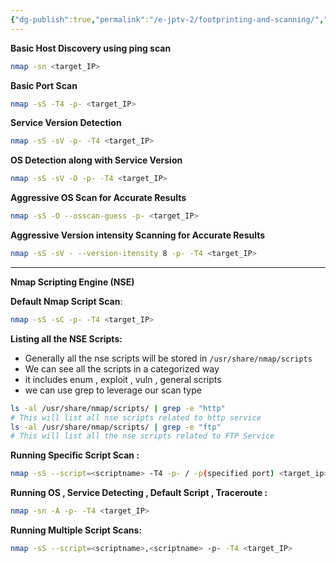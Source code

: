 ```yaml
---
{"dg-publish":true,"permalink":"/e-jptv-2/footprinting-and-scanning/","title":"Footprinting & Scanning","tags":["nmap","ejptv2","information-gathering"]}
---
```


**Basic Host Discovery using ping scan**
```bash
nmap -sn <target_IP>
```
**Basic Port Scan**
```bash
nmap -sS -T4 -p- <target_IP>
```
**Service Version Detection**
```bash
nmap -sS -sV -p- -T4 <target_IP>
```
**OS Detection along with Service Version**
```bash
nmap -sS -sV -O -p- -T4 <target_IP>
```
**Aggressive OS Scan for Accurate Results**
```bash
nmap -sS -O --osscan-guess -p- <target_IP>
```
**Aggressive Version intensity Scanning for Accurate Results**
```bash
nmap -sS -sV - --version-itensity 8 -p- -T4 <target_IP>
```
----
**Nmap Scripting Engine (NSE)**

**Default Nmap Script Scan**:
```bash
nmap -sS -sC -p- -T4 <target_IP>
```
**Listing all the NSE Scripts:**
- Generally all the nse scripts will be stored in `/usr/share/nmap/scripts`
- We can see all the scripts in a categorized way 
- it includes enum , exploit , vuln , general scripts
- we can use grep to leverage our scan type
```bash
ls -al /usr/share/nmap/scripts/ | grep -e "http"
# This will list all nse scripts related to http service
ls -al /usr/share/nmap/scripts/ | grep -e "ftp"
# This will list all the nse scripts related to FTP Service
```
**Running Specific Script Scan :**
```bash
nmap -sS --script=<scriptname> -T4 -p- / -p(specified port) <target_ip>
```
**Running OS , Service Detecting , Default Script , Traceroute :**
```bash
nmap -sn -A -p- -T4 <target_IP>
```
**Running Multiple Script Scans:**
```bash
nmap -sS --script=<scriptname>,<scriptname> -p- -T4 <target_IP>
```
